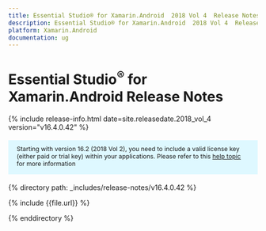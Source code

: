 ```yaml
---
title: Essential Studio® for Xamarin.Android  2018 Vol 4  Release Notes  
description: Essential Studio® for Xamarin.Android  2018 Vol 4  Release Notes  
platform: Xamarin.Android
documentation: ug
---
```


# Essential Studio<sup>®</sup> for Xamarin.Android  Release Notes  

{% include release-info.html date=site.releasedate.2018_vol_4  version="v16.4.0.42" %} 

<style>
#license {
    font-size: .88em!important;
margin-top: 1.5em;     margin-bottom: 1.5em;
    background-color: #def8ff;
    padding: 10px 17px 14px;
}
</style>

<div id="license">
Starting with version 16.2 (2018 Vol 2), you need to include a valid license key (either paid or trial key) within your applications. 
Please refer to this <a href="/common/essential-studio/licensing/license-key">help topic</a> for more information 
</div>


{% directory path: _includes/release-notes/v16.4.0.42 %}

{% include {{file.url}} %}

{% enddirectory %}